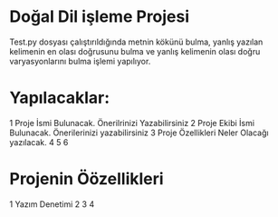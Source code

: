 # Doğal Dil işleme Projesi
Test.py dosyası çalıştırıldığında metnin kökünü bulma, yanlış yazılan kelimenin en olası doğrusunu bulma ve yanlış kelimenin olası doğru varyasyonlarını bulma işlemi yapılıyor.

# Yapılacaklar:
1 Proje İsmi Bulunacak. Önerilrinizi Yazabilirsiniz
2 Proje Ekibi İsmi Bulunacak. Önerilerinizi yazabilirsiniz
3 Proje Özellikleri Neler Olacağı yazılacak.
4
5
6


# Projenin Öözellikleri
1 Yazım Denetimi 
2 
3
4



